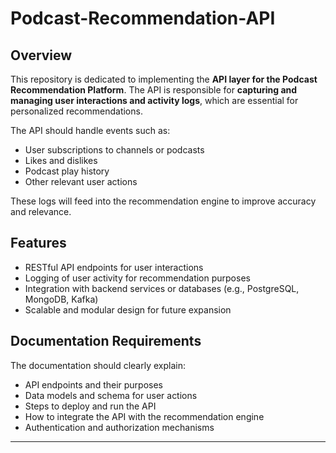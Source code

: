 # Podcast-Recommendation-API

## Overview

This repository is dedicated to implementing the **API layer for the Podcast Recommendation Platform**. The API is responsible for **capturing and managing user interactions and activity logs**, which are essential for personalized recommendations.

The API should handle events such as:  
- User subscriptions to channels or podcasts  
- Likes and dislikes  
- Podcast play history  
- Other relevant user actions  

These logs will feed into the recommendation engine to improve accuracy and relevance.

## Features

- RESTful API endpoints for user interactions  
- Logging of user activity for recommendation purposes  
- Integration with backend services or databases (e.g., PostgreSQL, MongoDB, Kafka)  
- Scalable and modular design for future expansion  

## Documentation Requirements

The documentation should clearly explain:

* API endpoints and their purposes  
* Data models and schema for user actions  
* Steps to deploy and run the API  
* How to integrate the API with the recommendation engine  
* Authentication and authorization mechanisms  

---

